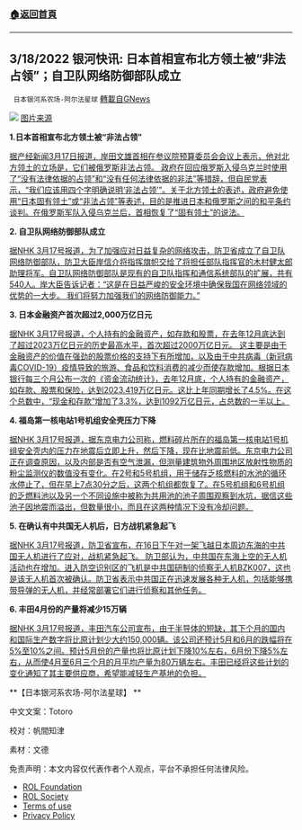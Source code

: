 ###  [:house:返回首頁](https://github.com/ourhimalayas/txt)
---


## 3/18/2022 银河快讯: 日本首相宣布北方领土被“非法占领”；自卫队网络防御部队成立
` 日本银河系农场-阿尔法星球` [轉載自GNews](https://gnews.org/zh-hans/2184038/)

![](https://assets.gnews.org/wp-content/uploads/2022/03/20220317-00050157-yom-000-12-view.jpeg)
[图片来源](https://news.yahoo.co.jp/articles/c782d28b04817b97c42ebf2a288daabbcf43ac71)

**1.日本首相宣布北方领土被“非法占领”**

[据产经新闻3月17日报道，岸田文雄首相在参议院预算委员会会议上表示，他对北方领土的立场是，它们被俄罗斯非法占领。 政府在回应俄罗斯入侵乌克兰时使用了“没有法律依据的占领”和“没有任何法律依据的非法”等措辞，但自民党表示，“我们应该用四个字明确说明‘非法占领’”。关于北方领土的表述，政府避免使用“日本固有领土”或“非法占领”等表述，目的是推进日本和俄罗斯之间的和平条约谈判。在俄罗斯军队入侵乌克兰后，首相恢复了“固有领土”的说法。](https://news.yahoo.co.jp/articles/155cca96d3cbeb5910aaa8ce0cb3ff288f675a33)

**2. 自卫队网络防御部队成立**

[据NHK 3月17号报道，为了加强应对日益复杂的网络攻击，防卫省成立了自卫队网络防御部队，防卫大臣岸信介将指挥旗帜交给了将担任部队指挥官的木村健太郎助理将军。自卫队网络防御部队是现有的自卫队指挥和通信系统部队的扩展，共有540人。岸大臣告诉记者：“这是在日益严峻的安全环境中确保我国在网络领域的优势的一大步。 我们将努力加强我们的网络防御能力。”](https://www3.nhk.or.jp/news/html/20220317/k10013537521000.html)

**3. 日本金融资产首次超过2,000万亿日元**

[据NHK 3月17号报道，个人持有的金融资产，如存款和股票，在去年12月底达到了超过2023万亿日元的历史最高水平，首次超过2000万亿日元。 这主要是由于金融资产的价值在强劲的股票价格的支持下有所增加，以及由于中共病毒（新冠病毒COVID-19）疫情导致的旅游、食品和饮料消费的减少而使存款增加。根据日本银行每三个月公布一次的《资金流动统计》，去年12月底，个人持有的金融资产，如存款、股票和保险，达到2023.419万亿日元。这比上年同期增长了4.5%。在这个总数中，“现金和存款”增加了3.3%，达到1092万亿日元，占总数的一半以上。](https://www3.nhk.or.jp/news/html/20220317/k10013537301000.html)

**4. 福岛第一核电站1号机组安全壳压力下降**

[据NHK 3月17号报道，据东京电力公司称，燃料碎片所在的福岛第一核电站1号机组安全壳内的压力在地震后立即上升，然后下降，现在比地震前低。东京电力公司正在调查原因，以及内部是否有空气泄漏，但测量建筑物外周围地区放射性物质的粉尘监测仪的数值没有变化。在2号和5号机组，用于储存乏核燃料的水池的循环水停止了，但在早上7点30分之后，这两个机组都恢复了。在5号机组和6号机组的乏燃料池以及另一个不同设施中被称为共用池的池子周围观察到水坑，据信这些池子因地震而溢出，但数量很小，而且在这两种情况下没有冷却问题。](https://www3.nhk.or.jp/news/html/20220317/k10013538151000.html)

**5. 在确认有中共国无人机后，日方战机紧急起飞**

[据NHK 3月17号报道，防卫省宣布，在16日下午对一架飞越日本周边东海的中共国无人机进行了应对，战机紧急起飞。 防卫部认为，中共国在东海上空的无人机活动也在增加。进入防空识别区的飞机是中共国研制的侦察无人机BZK007，这也是该无人机首次被确认。防卫省表示中共国正在迅速发展各种无人机，包括能够携带导弹的无人机，并经常部署它们进行侦察和其他任务。](https://www3.nhk.or.jp/news/html/20220317/k10013535721000.html)

**6. 丰田4月份的产量将减少15万辆**

[据NHK 3月17号报道，丰田汽车公司宣布，由于半导体的短缺，其下个月的国内和国际生产数字将比原计划少大约150,000辆。该公司还预计5月和6月的跌幅将在5%至10%之间。预计5月份的产量也将比原计划下降10%左右，6月份下降5%左右，从而使4月至6月三个月的月平均产量为80万辆左右。丰田已经将这些计划的变化通知了其主要供应商，希望能减轻生产基地的负担。](https://www3.nhk.or.jp/news/html/20220317/k10013538221000.html)

**【日本银河系农场-阿尔法星球】      **

中文文案：Totoro

校对：帆間知津

素材：文德

 

免责声明：本文内容仅代表作者个人观点，平台不承担任何法律风险。

- [ROL Foundation](https://rolfoundation.org/)
- [ROL Society](https://rolsociety.org/)
- [Terms of use](https://gnews.org/terms-of-use-3/)
- [Privacy Policy](https://gnews.org/privacy-policy/)
